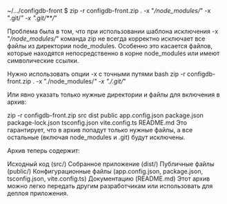 ~/…/configdb-front $ zip -r configdb-front.zip . -x "_/node_modules/_" -x ".git/_" -x ".git/\*\*/_"

Проблема была в том, что при использовании шаблона исключения -x "_/node_modules/_" команда zip не всегда корректно исключает все файлы из директории node_modules. Особенно это касается файлов, которые находятся непосредственно в корне node_modules или имеют символические ссылки.

Нужно использовать опции -x с точными путями
bash
zip -r configdb-front.zip . -x "./node_modules/_" -x "./.git/_"

Или явно указать только нужные директории и файлы для включения в архив:

zip -r configdb-front.zip src dist public app.config.json package.json package-lock.json tsconfig.json vite.config.ts README.md
Это гарантирует, что в архив попадут только нужные файлы, а все остальные (включая node_modules и .git) будут исключены.

Архив теперь содержит:

Исходный код (src/)
Собранное приложение (dist/)
Публичные файлы (public/)
Конфигурационные файлы (app.config.json, package.json, tsconfig.json, vite.config.ts)
Документацию (README.md)
Этот архив можно легко передать другим разработчикам или использовать для деплоя приложения.

